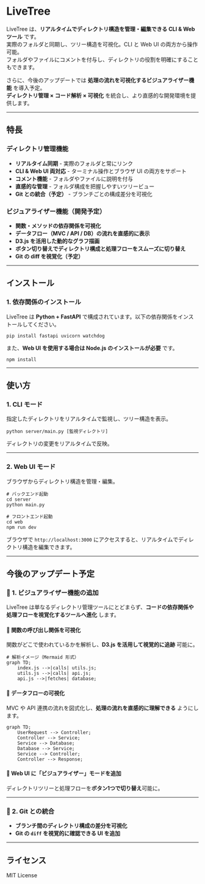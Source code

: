# LiveTree

LiveTree は、**リアルタイムでディレクトリ構造を管理・編集できる CLI & Web ツール** です。  
実際のフォルダと同期し、ツリー構造を可視化。CLI と Web UI の両方から操作可能。  
フォルダやファイルにコメントを付与し、ディレクトリの役割を明確にすることもできます。  

さらに、今後のアップデートでは **処理の流れを可視化するビジュアライザー機能** を導入予定。  
**ディレクトリ管理 × コード解析 × 可視化** を統合し、より直感的な開発環境を提供します。

---

## **特長**
### **ディレクトリ管理機能**
- **リアルタイム同期** - 実際のフォルダと常にリンク
- **CLI & Web UI 両対応** - ターミナル操作とブラウザ UI の両方をサポート
- **コメント機能** - フォルダやファイルに説明を付与
- **直感的な管理** - フォルダ構成を把握しやすいツリービュー
- **Git との統合（予定）** - ブランチごとの構成差分を可視化

### **ビジュアライザー機能（開発予定）**
- **関数・メソッドの依存関係を可視化**
- **データフロー（MVC / API / DB）の流れを直感的に表示**
- **D3.js を活用した動的なグラフ描画**
- **ボタン切り替えでディレクトリ構成と処理フローをスムーズに切り替え**
- **Git の diff を視覚化（予定）**

---

## **インストール**

### **1. 依存関係のインストール**
LiveTree は **Python + FastAPI** で構成されています。以下の依存関係をインストールしてください。

```
pip install fastapi uvicorn watchdog
```

また、**Web UI を使用する場合は Node.js のインストールが必要** です。

```
npm install
```

---

## **使い方**

### **1. CLI モード**
指定したディレクトリをリアルタイムで監視し、ツリー構造を表示。

```
python server/main.py [監視ディレクトリ]
```

ディレクトリの変更をリアルタイムで反映。

---

### **2. Web UI モード**
ブラウザからディレクトリ構造を管理・編集。

```
# バックエンド起動
cd server
python main.py

# フロントエンド起動
cd web
npm run dev
```

ブラウザで `http://localhost:3000` にアクセスすると、リアルタイムでディレクトリ構造を編集できます。

---

## **今後のアップデート予定**
### **📌 1. ビジュアライザー機能の追加**
LiveTree は単なるディレクトリ管理ツールにとどまらず、**コードの依存関係や処理フローを視覚化するツールへ進化** します。

#### **🔹 関数の呼び出し関係を可視化**
関数がどこで使われているかを解析し、**D3.js を活用して視覚的に追跡** 可能に。

```
# 解析イメージ（Mermaid 形式）
graph TD;
    index.js -->|calls| utils.js;
    utils.js -->|calls| api.js;
    api.js -->|fetches| database;
```

#### **🔹 データフローの可視化**
MVC や API 連携の流れを図式化し、**処理の流れを直感的に理解できる** ようにします。

```
graph TD;
    UserRequest --> Controller;
    Controller --> Service;
    Service --> Database;
    Database --> Service;
    Service --> Controller;
    Controller --> Response;
```

#### **🔹 Web UI に「ビジュアライザー」モードを追加**
ディレクトリツリーと処理フローを**ボタン1つで切り替え**可能に。

---

### **📌 2. Git との統合**
- **ブランチ間のディレクトリ構成の差分を可視化**
- **Git の `diff` を視覚的に確認できる UI を追加**

---

## **ライセンス**
MIT License

